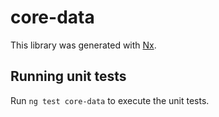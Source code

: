 # core-data

This library was generated with [Nx](https://nx.dev).

## Running unit tests

Run `ng test core-data` to execute the unit tests.
